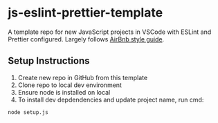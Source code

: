 # js-eslint-prettier-template

A template repo for new JavaScript projects in VSCode with ESLint and Prettier
configured. Largely follows [AirBnb style guide](https://github.com/airbnb/javascript).

## Setup Instructions

1. Create new repo in GitHub from this template
2. Clone repo to local dev environment
3. Ensure node is installed on local
4. To install dev depdendencies and update project name, run cmd:

```bash
node setup.js
```
